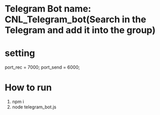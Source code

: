# Telegram Bot name: CNL_Telegram_bot(Search in the Telegram and add it into the group)
# setting
port_rec = 7000;
port_send = 6000;
# How to run
1. npm i
2. node telegram_bot.js
